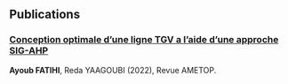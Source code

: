 ## Publications

### <a href="https://drive.google.com/file/d/1v3Ja0Lq5PWOJ5i5m38wZHkyDlvFM1PIC/view" target="_blank">Conception optimale d’une ligne TGV a l’aide d’une approche SIG-AHP</a>

**Ayoub FATIHI**, Reda YAAGOUBI (2022), Revue AMETOP.
